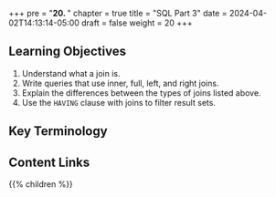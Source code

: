 +++
pre = "<b>20. </b>"
chapter = true
title = "SQL Part 3"
date = 2024-04-02T14:13:14-05:00
draft = false
weight = 20
+++

## Learning Objectives

1. Understand what a join is.
1. Write queries that use inner, full, left, and right joins.
1. Explain the differences between the types of joins listed above.
1. Use the `HAVING` clause with joins to filter result sets.

## Key Terminology

## Content Links

{{% children %}}
